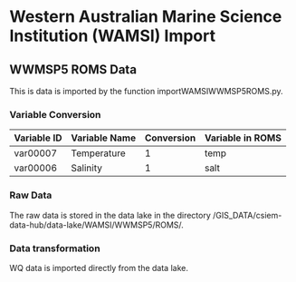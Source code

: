 # Western Australian Marine Science Institution (WAMSI) Import

## WWMSP5 ROMS Data
This is data is imported by the function importWAMSIWWMSP5ROMS.py.

### Variable Conversion
| Variable ID | Variable Name | Conversion | Variable in ROMS |
| -------- | -------- | -------- | -------- |
| var00007 | Temperature | 1 | temp |
| var00006 | Salinity | 1 | salt |

### Raw Data
The raw data is stored in the data lake in the directory /GIS_DATA/csiem-data-hub/data-lake/WAMSI/WWMSP5/ROMS/.

### Data transformation
WQ data is imported directly from the data lake.